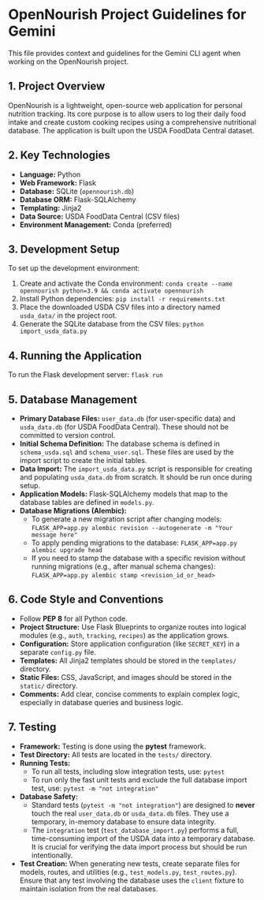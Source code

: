 # OpenNourish Project Guidelines for Gemini

This file provides context and guidelines for the Gemini CLI agent when working on the OpenNourish project.

## 1. Project Overview
OpenNourish is a lightweight, open-source web application for personal nutrition tracking. Its core purpose is to allow users to log their daily food intake and create custom cooking recipes using a comprehensive nutritional database. The application is built upon the USDA FoodData Central dataset.

## 2. Key Technologies
- **Language:** Python
- **Web Framework:** Flask
- **Database:** SQLite (`opennourish.db`)
- **Database ORM:** Flask-SQLAlchemy
- **Templating:** Jinja2
- **Data Source:** USDA FoodData Central (CSV files)
- **Environment Management:** Conda (preferred)

## 3. Development Setup
To set up the development environment:
1.  Create and activate the Conda environment: `conda create --name opennourish python=3.9 && conda activate opennourish`
2.  Install Python dependencies: `pip install -r requirements.txt`
3.  Place the downloaded USDA CSV files into a directory named `usda_data/` in the project root.
4.  Generate the SQLite database from the CSV files: `python import_usda_data.py`

## 4. Running the Application
To run the Flask development server:
`flask run`

## 5. Database Management
- **Primary Database Files:** `user_data.db` (for user-specific data) and `usda_data.db` (for USDA FoodData Central). These should not be committed to version control.
- **Initial Schema Definition:** The database schema is defined in `schema_usda.sql` and `schema_user.sql`. These files are used by the import script to create the initial tables.
- **Data Import:** The `import_usda_data.py` script is responsible for creating and populating `usda_data.db` from scratch. It should be run once during setup.
- **Application Models:** Flask-SQLAlchemy models that map to the database tables are defined in `models.py`.
- **Database Migrations (Alembic):**
  - To generate a new migration script after changing models: `FLASK_APP=app.py alembic revision --autogenerate -m "Your message here"`
  - To apply pending migrations to the database: `FLASK_APP=app.py alembic upgrade head`
  - If you need to stamp the database with a specific revision without running migrations (e.g., after manual schema changes): `FLASK_APP=app.py alembic stamp <revision_id_or_head>`

## 6. Code Style and Conventions
- Follow **PEP 8** for all Python code.
- **Project Structure:** Use Flask Blueprints to organize routes into logical modules (e.g., `auth`, `tracking`, `recipes`) as the application grows.
- **Configuration:** Store application configuration (like `SECRET_KEY`) in a separate `config.py` file.
- **Templates:** All Jinja2 templates should be stored in the `templates/` directory.
- **Static Files:** CSS, JavaScript, and images should be stored in the `static/` directory.
- **Comments:** Add clear, concise comments to explain complex logic, especially in database queries and business logic.

## 7. Testing
- **Framework:** Testing is done using the **pytest** framework.
- **Test Directory:** All tests are located in the `tests/` directory.
- **Running Tests:**
  - To run all tests, including slow integration tests, use: `pytest`
  - To run only the fast unit tests and exclude the full database import test, use: `pytest -m "not integration"`
- **Database Safety:**
  - Standard tests (`pytest -m "not integration"`) are designed to **never** touch the real `user_data.db` or `usda_data.db` files. They use a temporary, in-memory database to ensure data integrity.
  - The `integration` test (`test_database_import.py`) performs a full, time-consuming import of the USDA data into a temporary database. It is crucial for verifying the data import process but should be run intentionally.
- **Test Creation:** When generating new tests, create separate files for models, routes, and utilities (e.g., `test_models.py`, `test_routes.py`). Ensure that any test involving the database uses the `client` fixture to maintain isolation from the real databases.
